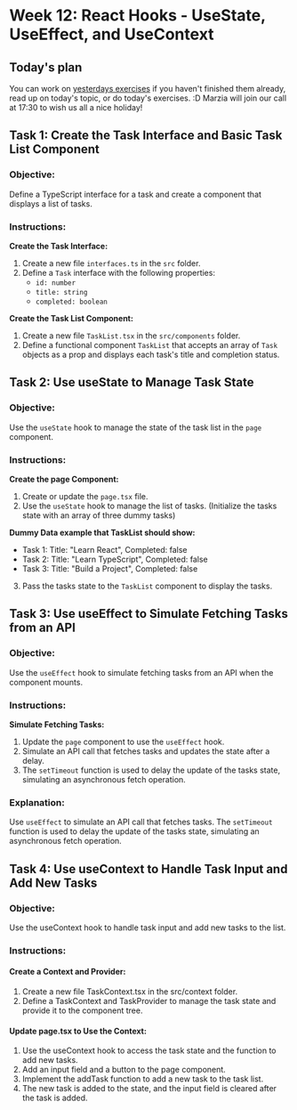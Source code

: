 
# Week 12: React Hooks - UseState, UseEffect, and UseContext

## Today's plan
You can work on [yesterdays exercises](https://github.com/StartSteps-Digital-Education-GmbH/Module-3-TypeScript-Frontend-and-Object-Oriented-Programming-Concepts/blob/main/3%20-%20TypeScript%2C%20Frontend%20and%20Object-Oriented%20Programming%20Concepts/Week%2012/3%20React%20Components%20with%20TypeScript/Afternoon/Components_exercise.md) if you haven't finished them already, read up on today's topic, or do today's exercises. :D
Marzia will join our call at 17:30 to wish us all a nice holiday!

## Task 1: Create the Task Interface and Basic Task List Component
### Objective:
Define a TypeScript interface for a task and create a component that displays a list of tasks.

### Instructions:

**Create the Task Interface:**
1. Create a new file `interfaces.ts` in the `src` folder.
2. Define a `Task` interface with the following properties:
   - `id: number`
   - `title: string`
   - `completed: boolean`

**Create the Task List Component:**
1. Create a new file `TaskList.tsx` in the `src/components` folder.
2. Define a functional component `TaskList` that accepts an array of `Task` objects as a prop and displays each task's title and completion status.

## Task 2: Use useState to Manage Task State
### Objective:
Use the `useState` hook to manage the state of the task list in the `page` component.

### Instructions:

**Create the page Component:**
1. Create or update the `page.tsx` file.
2. Use the `useState` hook to manage the list of tasks. (Initialize the tasks state with an array of three dummy tasks)

**Dummy Data example that TaskList should show:**
- Task 1: Title: "Learn React", Completed: false
- Task 2: Title: "Learn TypeScript", Completed: false
- Task 3: Title: "Build a Project", Completed: false

3. Pass the tasks state to the `TaskList` component to display the tasks.

## Task 3: Use useEffect to Simulate Fetching Tasks from an API
### Objective:
Use the `useEffect` hook to simulate fetching tasks from an API when the component mounts.

### Instructions:

**Simulate Fetching Tasks:**
1. Update the `page` component to use the `useEffect` hook.
2. Simulate an API call that fetches tasks and updates the state after a delay.
3. The `setTimeout` function is used to delay the update of the tasks state, simulating an asynchronous fetch operation.

### Explanation:
Use `useEffect` to simulate an API call that fetches tasks.
The `setTimeout` function is used to delay the update of the tasks state, simulating an asynchronous fetch operation.

## Task 4: Use useContext to Handle Task Input and Add New Tasks
### Objective:
Use the useContext hook to handle task input and add new tasks to the list.

### Instructions:

#### Create a Context and Provider:
1. Create a new file TaskContext.tsx in the src/context folder.
2. Define a TaskContext and TaskProvider to manage the task state and provide it to the component tree.

#### Update page.tsx to Use the Context:
1. Use the useContext hook to access the task state and the function to add new tasks.
2. Add an input field and a button to the page component.
3. Implement the addTask function to add a new task to the task list.
4. The new task is added to the state, and the input field is cleared after the task is added.
